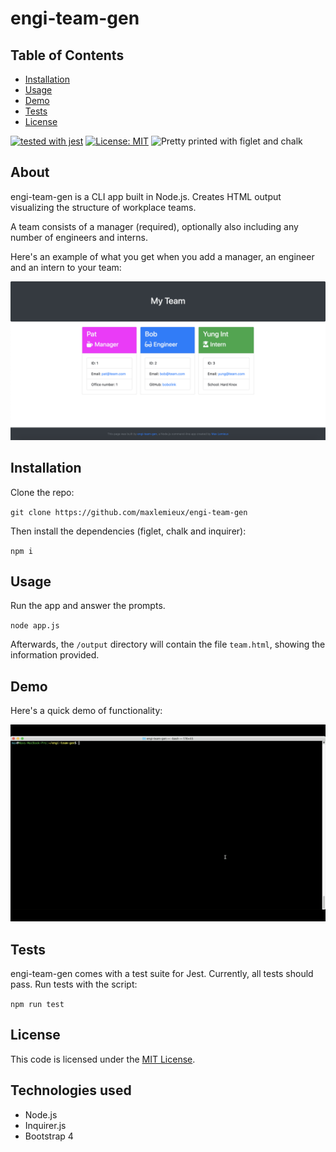 # engi-team-gen
## Table of Contents
* [Installation](#installation)
* [Usage](#usage)
* [Demo](#demo)
* [Tests](#tests)
* [License](#license)
        
[![tested with jest](https://img.shields.io/badge/tested_with-jest-99424f.svg)](https://github.com/facebook/jest)
[![License: MIT](https://img.shields.io/badge/License-MIT-yellow.svg)](https://opensource.org/licenses/MIT)
![Pretty printed with figlet and chalk](https://img.shields.io/badge/pretty%20print-figlet%20%2B%20chalk-brightgreen)

## About
engi-team-gen is a CLI app built in Node.js. Creates HTML output visualizing the structure of workplace teams.

A team consists of a manager (required), optionally also including any number of engineers and interns.

Here's an example of what you get when you add a manager, an engineer and an intern to your team:

![Example output HTML](demo/engi-team-gen-screenshot.png)

## Installation
Clone the repo:

`git clone https://github.com/maxlemieux/engi-team-gen`

Then install the dependencies (figlet, chalk and inquirer):

`npm i`

## Usage
Run the app and answer the prompts.

`node app.js`

Afterwards, the `/output` directory will contain the file `team.html`, showing the information provided.

## Demo
Here's a quick demo of functionality:

![Demo of engi-team-gen usage](demo/engi-team-gen-demo.gif)


## Tests
engi-team-gen comes with a test suite for Jest. Currently, all tests should pass. Run tests with the script:

`npm run test`

## License
This code is licensed under the [MIT License](https://opensource.org/licenses/MIT).

## Technologies used
* Node.js
* Inquirer.js
* Bootstrap 4
